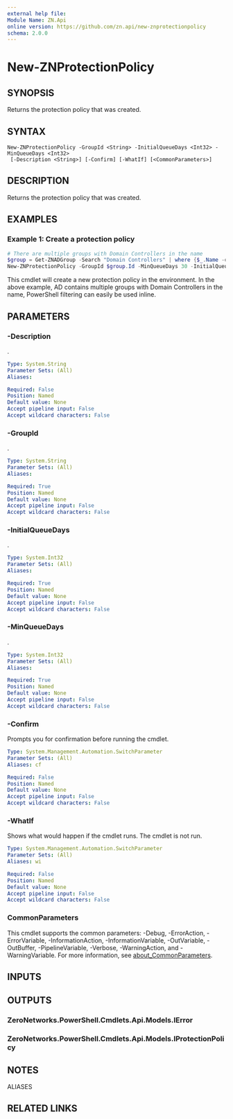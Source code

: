 ```yaml
---
external help file:
Module Name: ZN.Api
online version: https://github.com/zn.api/new-znprotectionpolicy
schema: 2.0.0
---
```


# New-ZNProtectionPolicy

## SYNOPSIS
Returns the protection policy that was created.

## SYNTAX

```
New-ZNProtectionPolicy -GroupId <String> -InitialQueueDays <Int32> -MinQueueDays <Int32>
 [-Description <String>] [-Confirm] [-WhatIf] [<CommonParameters>]
```

## DESCRIPTION
Returns the protection policy that was created.

## EXAMPLES

### Example 1: Create a protection policy
```powershell
# There are multiple groups with Domain Controllers in the name
$group = Get-ZNADGroup -Search "Domain Controllers" | where {$_.Name -eq "Domain Controllers"}
New-ZNProtectionPolicy -GroupId $group.Id -MinQueueDays 30 -InitialQueueDays 30
```

This cmdlet will create a new protection policy in the environment.
In the above example, AD contains multiple groups with Domain Controllers in the name, PowerShell filtering can easily be used inline.

## PARAMETERS

### -Description
.

```yaml
Type: System.String
Parameter Sets: (All)
Aliases:

Required: False
Position: Named
Default value: None
Accept pipeline input: False
Accept wildcard characters: False
```

### -GroupId
.

```yaml
Type: System.String
Parameter Sets: (All)
Aliases:

Required: True
Position: Named
Default value: None
Accept pipeline input: False
Accept wildcard characters: False
```

### -InitialQueueDays
.

```yaml
Type: System.Int32
Parameter Sets: (All)
Aliases:

Required: True
Position: Named
Default value: None
Accept pipeline input: False
Accept wildcard characters: False
```

### -MinQueueDays
.

```yaml
Type: System.Int32
Parameter Sets: (All)
Aliases:

Required: True
Position: Named
Default value: None
Accept pipeline input: False
Accept wildcard characters: False
```

### -Confirm
Prompts you for confirmation before running the cmdlet.

```yaml
Type: System.Management.Automation.SwitchParameter
Parameter Sets: (All)
Aliases: cf

Required: False
Position: Named
Default value: None
Accept pipeline input: False
Accept wildcard characters: False
```

### -WhatIf
Shows what would happen if the cmdlet runs.
The cmdlet is not run.

```yaml
Type: System.Management.Automation.SwitchParameter
Parameter Sets: (All)
Aliases: wi

Required: False
Position: Named
Default value: None
Accept pipeline input: False
Accept wildcard characters: False
```

### CommonParameters
This cmdlet supports the common parameters: -Debug, -ErrorAction, -ErrorVariable, -InformationAction, -InformationVariable, -OutVariable, -OutBuffer, -PipelineVariable, -Verbose, -WarningAction, and -WarningVariable. For more information, see [about_CommonParameters](http://go.microsoft.com/fwlink/?LinkID=113216).

## INPUTS

## OUTPUTS

### ZeroNetworks.PowerShell.Cmdlets.Api.Models.IError

### ZeroNetworks.PowerShell.Cmdlets.Api.Models.IProtectionPolicy

## NOTES

ALIASES

## RELATED LINKS

